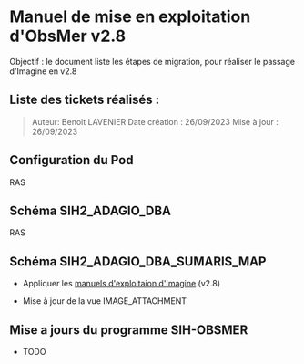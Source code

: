 # Manuel de mise en exploitation d'ObsMer v2.8


Objectif : le document liste les étapes de migration, pour réaliser le passage d'Imagine en v2.8

Liste des tickets réalisés :
- 

> Auteur: Benoit LAVENIER
> Date création : 26/09/2023
> Mise à jour : 26/09/2023

## Configuration du Pod

RAS  

## Schéma SIH2_ADAGIO_DBA

RAS

## Schéma SIH2_ADAGIO_DBA_SUMARIS_MAP

- Appliquer les [manuels d'exploitaion d'Imagine](../../imagine/mex) (v2.8)

- Mise à jour de la vue IMAGE_ATTACHMENT

## Mise a jours du programme SIH-OBSMER

- TODO
